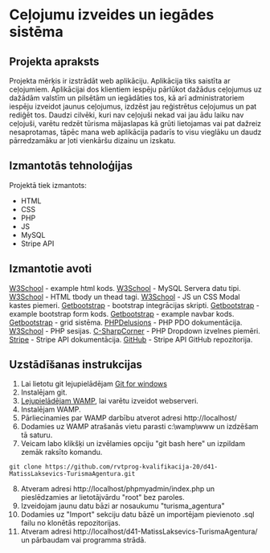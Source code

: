 # Ceļojumu izveides un iegādes sistēma

## Projekta apraksts
Projekta mērķis ir izstrādāt web aplikāciju. Aplikācija tiks saistīta ar ceļojumiem. Aplikācijai dos klientiem iespēju pārlūkot dažādus ceļojumus uz dažādām valstīm un pilsētām un iegādāties tos, kā arī administratoriem iespēju izveidot jaunus ceļojumus, izdzēst jau reģistrētus ceļojumus un pat rediģēt tos. Daudzi cilvēki, kuri nav ceļojuši nekad vai jau ādu laiku nav ceļojuši, varētu redzēt tūrisma mājaslapas kā grūti lietojamas vai pat dažreiz nesaprotamas, tāpēc mana web aplikācija padarīs to visu vieglāku un daudz pārredzamāku ar ļoti vienkāršu dizainu un izskatu.

## Izmantotās tehnoloģijas
Projektā tiek izmantots:
- HTML
- CSS
- PHP
- JS
- MySQL
- Stripe API

## Izmantotie avoti
[W3School](https://www.w3schools.com/html/default.asp) - example html kods.
[W3School](https://www.w3schools.com/sql/sql_datatypes.asp) - MySQL Servera datu tipi.
[W3School](https://www.w3schools.com/tags/tag_tbody.asp) - HTML tbody un thead tagi.
[W3School](https://www.w3schools.com/howto/howto_css_modals.asp) - JS un CSS Modal kastes piemeri.
[Getbootstrap](https://getbootstrap.com/docs/4.3/getting-started/introduction/) - bootstrap integrācijas skripti.
[Getbootstrap](https://getbootstrap.com/docs/4.0/components/forms/) - example bootstrap form kods.
[Getbootstrap](https://getbootstrap.com/docs/4.0/components/navbar/?) - example navbar kods.
[Getbootstrap](https://getbootstrap.com/docs/4.0/layout/grid/) - grid sistēma.
[PHPDelusions](https://phpdelusions.net/pdo) - PHP PDO dokumentācija.
[W3School](https://www.w3schools.com/php/php_sessions.asp) - PHP sesijas.
[C-SharpCorner](https://www.c-sharpcorner.com/UploadFile/051e29/dropdown-list-in-php/) - PHP Dropdown izvelnes piemēri.
[Stripe](https://stripe.com/docs) - Stripe API dokumentācija.
[GitHub](https://github.com/stripe/stripe-php) - Stripe API GitHub repozitorija.

## Uzstādīšanas instrukcijas
1. Lai lietotu git lejupielādējam [Git for windows](https://git-scm.com/download/win)
2. Instalējam git.
3. [Lejupielādējam WAMP](http://www.wampserver.com/en/), lai varētu izveidot webserveri.
4. Instalējam WAMP.
5. Pārliecinamies par WAMP darbību atverot adresi http://localhost/
6. Dodamies uz WAMP atrašanās vietu parasti c:\wamp\www un izdzēšam tā saturu.
7. Veicam labo klikšķi un izvēlamies opciju "git bash here" un izpildam zemāk raksīto komandu.
```
git clone https://github.com/rvtprog-kvalifikacija-20/d41-MatissLaksevics-TurismaAgentura.git
```
8. Atveram adresi http://localhost/phpmyadmin/index.php un pieslēdzamies ar lietotājvārdu "root" bez paroles.
9. Izveidojam jaunu datu bāzi ar nosaukumu "turisma_agentura"
10. Dodamies uz "Import" sekciju datu bāzē un importējam pievienoto .sql failu no klonētās repozitorijas.
11. Atveram adresi http://localhost/d41-MatissLaksevics-TurismaAgentura/ un pārbaudam vai programma strādā.
